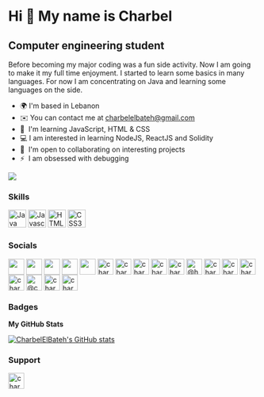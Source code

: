 Hi 👋 My name is Charbel
=================================

Computer engineering student
----------------------------

Before becoming my major coding was a fun side activity. Now I am going to make it my full time enjoyment. I started to learn some basics in many languages. For now I am concentrating on Java and learning some languages on the side.

* 🌍  I'm based in Lebanon
* ✉️  You can contact me at [charbelelbateh@gmail.com](mailto:charbelelbateh@gmail.com)
* 🧠  I'm learning JavaScript, HTML & CSS
* 💻 I am interested in learning NodeJS, ReactJS and Solidity
* 🤝  I'm open to collaborating on interesting projects
* ⚡  I am obsessed with debugging

<a href="https://www.github.com/CharbelElBateh" target="_blank" rel="noreferrer"><img
src="https://img.shields.io/github/followers/CharbelElBateh?logo=github&style=for-the-badge&color=0891b2&labelColor=1c1917" /></a>

### Skills

<p align="left">
<a href="https://www.oracle.com/java/" target="_blank" rel="noreferrer"><img src="https://raw.githubusercontent.com/danielcranney/readme-generator/main/public/icons/skills/java-colored.svg" width="36" height="36" alt="Java" /></a>
<a href="https://developer.mozilla.org/en-US/docs/Web/JavaScript" target="_blank" rel="noreferrer"><img src="https://raw.githubusercontent.com/danielcranney/readme-generator/main/public/icons/skills/javascript-colored.svg" width="36" height="36" alt="Javascript" /></a>
<a href="https://developer.mozilla.org/en-US/docs/Glossary/HTML5" target="_blank" rel="noreferrer"><img src="https://raw.githubusercontent.com/danielcranney/readme-generator/main/public/icons/skills/html5-colored.svg" width="36" height="36" alt="HTML5" /></a>
<a href="https://www.w3.org/TR/CSS/#css" target="_blank" rel="noreferrer"><img src="https://raw.githubusercontent.com/danielcranney/readme-generator/main/public/icons/skills/css3-colored.svg" width="36" height="36" alt="CSS3" /></a>
</p>


### Socials

<p align="left"> 
  <a href="https://discord.com/users/288321014943711232" target="_blank" rel="noreferrer"><img align="center" src="https://raw.githubusercontent.com/danielcranney/readme-generator/main/public/icons/socials/discord.svg" width="32" height="32" /></a> 
  <a href="https://www.github.com/CharbelElBateh" target="_blank" rel="noreferrer"><img align="center" src="https://raw.githubusercontent.com/danielcranney/readme-generator/main/public/icons/socials/github.svg" width="32" height="32" /></a> 
  <a href="http://www.instagram.com/charbel_elbateh" target="_blank" rel="noreferrer"><img align="center" src="https://raw.githubusercontent.com/danielcranney/readme-generator/main/public/icons/socials/instagram.svg" width="32" height="32" /></a> 
  <a href="https://www.linkedin.com/in/charbel-el-bateh-83684021b/" target="_blank" rel="noreferrer"><img align="center" src="https://raw.githubusercontent.com/danielcranney/readme-generator/main/public/icons/socials/linkedin.svg" width="32" height="32" /></a> 
  <a href="https://www.stackoverflow.com/users/18343601/charbel-el-bateh" target="_blank" rel="noreferrer"><img align="center" src="https://raw.githubusercontent.com/danielcranney/readme-generator/main/public/icons/socials/stackoverflow.svg" width="32" height="32" /></a>
  <a href="https://codepen.io/charbelelbateh" target="blank"><img align="center" src="https://raw.githubusercontent.com/rahuldkjain/github-profile-readme-generator/master/src/images/icons/Social/codepen.svg" alt="charbelelbateh" height="32" width="32" /></a>
  <a href="https://dev.to/charbelelbateh" target="blank"><img align="center" src="https://raw.githubusercontent.com/rahuldkjain/github-profile-readme-generator/master/src/images/icons/Social/devto.svg" alt="charbelelbateh" height="32" width="32" /></a>
  <a href="https://linkedin.com/in/charbel-el-bateh" target="blank"><img align="center" src="https://raw.githubusercontent.com/rahuldkjain/github-profile-readme-generator/master/src/images/icons/Social/linked-in-alt.svg" alt="charbel-el-bateh" height="32" width="32" /></a>
  <a href="https://codesandbox.com/charbelelbateh" target="blank"><img align="center" src="https://raw.githubusercontent.com/rahuldkjain/github-profile-readme- generator/master/src/images/icons/Social/codesandbox.svg" alt="charbelelbateh" height="32" width="32" /></a>
  <a href="https://kaggle.com/charbelelbateh" target="blank"><img align="center" src="https://raw.githubusercontent.com/rahuldkjain/github-profile-readme-generator/master/src/images/icons/Social/kaggle.svg" alt="charbelelbateh" height="32" width="32" /></a>
  <a href="https://hashnode.com/@hersheys" target="blank"><img align="center" src="https://raw.githubusercontent.com/rahuldkjain/github-profile-readme-generator/master/src/images/icons/Social/hashnode.svg" alt="@hersheys" height="32" width="32" /></a>
  <a href="https://www.codechef.com/users/charbelelbateh" target="blank"><img align="center" src="https://cdn.jsdelivr.net/npm/simple-icons@3.1.0/icons/codechef.svg" alt="charbelelbateh" height="32" width="32" /></a>
  <a href="https://www.hackerrank.com/charbelelbateh" target="blank"><img align="center" src="https://raw.githubusercontent.com/rahuldkjain/github-profile-readme-generator/master/src/images/icons/Social/hackerrank.svg" alt="charbelelbateh" height="32" width="32" /></a>
  <a href="https://codeforces.com/profile/charbelelbateh" target="blank"><img align="center" src="https://raw.githubusercontent.com/rahuldkjain/github-profile-readme-generator/master/src/images/icons/Social/codeforces.svg" alt="charbelelbateh" height="32" width="32" /></a>
<a href="https://www.leetcode.com/charbelelbateh" target="blank"><img align="center" src="https://raw.githubusercontent.com/rahuldkjain/github-profile-readme-generator/master/src/images/icons/Social/leet-code.svg" alt="charbelelbateh" height="32" width="32" /></a>
<a href="https://www.hackerearth.com/@charbel" target="blank"><img align="center" src="https://raw.githubusercontent.com/rahuldkjain/github-profile-readme-generator/master/src/images/icons/Social/hackerearth.svg" alt="@charbel" height="32" width="32" /></a>
<a href="https://auth.geeksforgeeks.org/user/charbele00ob/profile" target="blank"><img align="center" src="https://raw.githubusercontent.com/rahuldkjain/github-profile-readme-generator/master/src/images/icons/Social/geeks-for-geeks.svg" alt="charbele00ob/profile" height="32" width="32" /></a>
<a href="https://www.topcoder.com/members/charbelelbateh" target="blank"><img align="center" src="https://raw.githubusercontent.com/rahuldkjain/github-profile-readme-generator/master/src/images/icons/Social/topcoder.svg" alt="charbelelbateh" height="32" width="32" /></a>
</p>

### Badges

<b>My GitHub Stats</b>

<a align="center" href="http://www.github.com/CharbelElBateh"><img src="https://github-readme-stats.vercel.app/api?username=CharbelElBateh&show_icons=true&hide=prs,issues,&title_color=0891b2&text_color=ffffff&icon_color=0891b2&bg_color=1c1917&hide_border=true&show_icons=true" alt="CharbelElBateh's GitHub stats" /></a>

### Support
<p><a href="https://www.buymeacoffee.com/charbelelbateh"> <img align="left" src="https://cdn.buymeacoffee.com/buttons/v2/default-yellow.png" height="32" width="auto" alt="charbelelbateh" /></a></p><br><br>
